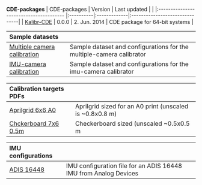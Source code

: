 **CDE-packages**
| CDE-packages                            | Version   |   Last updated |                      |
|:--------------------------------------- |:----------|:-------------|:-------------------------------|
| [Kalibr-CDE](http://link/)              |  0.0.0     | 2. Jun. 2014 | CDE package for 64-bit systems |

| Sample datasets                    |              |
|:--------------------------------------- |:-------------------------------|
| [Multiple camera calibration](http://link/) | Sample dataset and configurations for the multiple-camera calibrator      |
| [IMU-camera calibration](http://link/) | Sample dataset and configurations for the imu-camera calibrator      |

| Calibration targets  PDFs                  |              |
|:--------------------------------------- |:-------------------------------|
| [Aprilgrid 6x6 A0](http://link/) | Aprilgrid sized for an A0 print (unscaled is ~0.8x0.8 m)   |
| [Chckerboard 7x6 0.5m](http://link/) | Checkerboard sized (unscaled ~0.5x0.5 m       |



| IMU configurations |              |
|:--------------------------------------- |:-------------------------------|
| [ADIS 16448](http://link/) | IMU configuration file for an ADIS 16448 IMU from Analog Devices |




